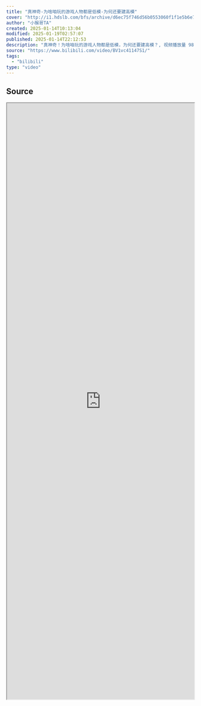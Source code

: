 ```yaml
---
title: "真神奇-为啥咱玩的游戏人物都是低模-为何还要建高模"
cover: "http://i1.hdslb.com/bfs/archive/d6ec75f746d56b0553060f1f1e5b6e7c80de6546.jpg@189w_107h.webp"
author: "小猴哥TA"
created: 2025-01-14T10:13:04
modified: 2025-01-19T02:57:07
published: 2025-01-14T22:12:53
description: "真神奇！为啥咱玩的游戏人物都是低模，为何还要建高模？, 视频播放量 981225、弹幕量 158、点赞数 41383、投硬币枚数 575、收藏人数 7604、转发人数 224, 视频作者 小猴哥TA, 作者简介 加我v：JoeyMJ003 前原神TA，前网易米哈游资深技术美术，分享游戏行业干货，TA技能学习"
source: "https://www.bilibili.com/video/BV1vc41147S1/"
tags:
  - "bilibili"
type: "video"
---
```


## Source

<iframe src='https://player.bilibili.com/player.html?isOutside=true&bvid=BV1vc41147S1&p=1&autoplay=false' style='height:40vh;width:100%' class='iframe-radius' allow='fullscreen'/><center>via: <a href='https://www.bilibili.com/video/BV1vc41147S1' target='_blank' class='external-link'>https://www.bilibili.com/video/BV1vc41147S1</a></center>

## Notes
